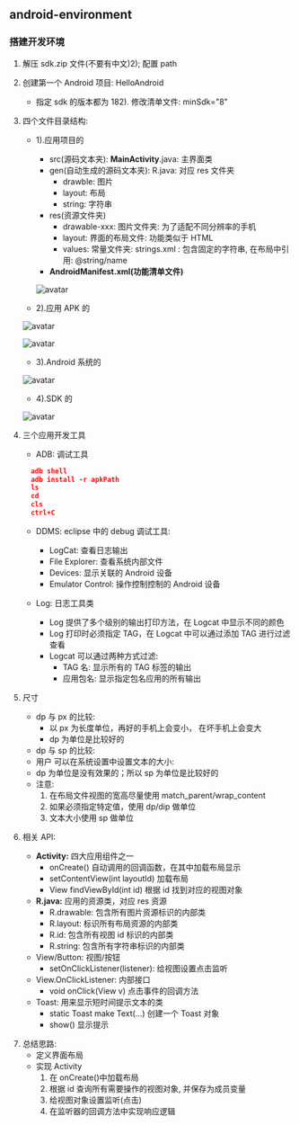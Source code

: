 ## android-environment

### 搭建开发环境

1. 解压 sdk.zip 文件(不要有中文)2); 配置 path
2. 创建第一个 Android 项目: HelloAndroid
   - 指定 sdk 的版本都为 182). 修改清单文件: minSdk="8"
3. 四个文件目录结构:

   - 1).应用项目的

     - src(源码文本夹): **MainActivity**.java: 主界面类
     - gen(自动生成的源码文本夹): R.java: 对应 res 文件夹
       - drawble: 图片
       - layout: 布局
       - string: 字符串
     - res(资源文件夹)
       - drawable-xxx: 图片文件夹: 为了适配不同分辨率的手机
       - layout: 界面的布局文件: 功能类似于 HTML
       - values: 常量文件夹: strings.xml : 包含固定的字符串, 在布局中引用: @string/name
     - **AndroidManifest.xml(功能清单文件)**

     ![avatar](https://img-blog.csdnimg.cn/20190309191219716.png?x-oss-process=image/watermark,type_ZmFuZ3poZW5naGVpdGk,shadow_10,text_aHR0cHM6Ly9ibG9nLmNzZG4ubmV0L3FxXzM3NzA0MzY0,size_16,color_FFFFFF,t_70)

   - 2).应用 APK 的

   ![avatar](https://img-blog.csdnimg.cn/20190309191439658.png?x-oss-process=image/watermark,type_ZmFuZ3poZW5naGVpdGk,shadow_10,text_aHR0cHM6Ly9ibG9nLmNzZG4ubmV0L3FxXzM3NzA0MzY0,size_16,color_FFFFFF,t_70)

   ![avatar](https://img-blog.csdnimg.cn/20190309191452963.png?x-oss-process=image/watermark,type_ZmFuZ3poZW5naGVpdGk,shadow_10,text_aHR0cHM6Ly9ibG9nLmNzZG4ubmV0L3FxXzM3NzA0MzY0,size_16,color_FFFFFF,t_70)

   - 3).Android 系统的

   ![avatar](https://img-blog.csdnimg.cn/20190309191507735.png?x-oss-process=image/watermark,type_ZmFuZ3poZW5naGVpdGk,shadow_10,text_aHR0cHM6Ly9ibG9nLmNzZG4ubmV0L3FxXzM3NzA0MzY0,size_16,color_FFFFFF,t_70)

   - 4).SDK 的

   ![avatar](https://img-blog.csdnimg.cn/20190309191519922.png?x-oss-process=image/watermark,type_ZmFuZ3poZW5naGVpdGk,shadow_10,text_aHR0cHM6Ly9ibG9nLmNzZG4ubmV0L3FxXzM3NzA0MzY0,size_16,color_FFFFFF,t_70)

4. 三个应用开发工具

   - ADB: 调试工具

   ```json
     adb shell
     adb install -r apkPath
     ls
     cd
     cls
     ctrl+C
   ```

   - DDMS: eclipse 中的 debug 调试工具:

     - LogCat: 查看日志输出
     - File Explorer: 查看系统内部文件
     - Devices: 显示关联的 Android 设备
     - Emulator Control: 操作控制控制的 Android 设备

   - Log: 日志工具类
     - Log 提供了多个级别的输出打印方法，在 Logcat 中显示不同的颜色
     - Log 打印时必须指定 TAG，在 Logcat 中可以通过添加 TAG 进行过滤查看
     - Logcat 可以通过两种方式过滤:
       - TAG 名: 显示所有的 TAG 标签的输出
       - 应用包名: 显示指定包名应用的所有输出

5. 尺寸

   - dp 与 px 的比较:
     - 以 px 为长度单位，再好的手机上会变小， 在坏手机上会变大
     - dp 为单位是比较好的
   - dp 与 sp 的比较:

   * 用户 可以在系统设置中设置文本的大小:
   * dp 为单位是没有效果的；所以 sp 为单位是比较好的

   - 注意:
     1. 在布局文件视图的宽高尽量使用 match_parent/wrap_content
     2. 如果必须指定特定值，使用 dp/dip 做单位
     3. 文本大小使用 sp 做单位

6. 相关 API:
   - **Activity:** 四大应用组件之一
     - onCreate() 自动调用的回调函数，在其中加载布局显示
     - setContentView(int layoutId) 加载布局
     - View findViewById(int id) 根据 id 找到对应的视图对象
   - **R.java:** 应用的资源类，对应 res 资源
     - R.drawable: 包含所有图片资源标识的内部类
     - R.layout: 标识所有布局资源的内部类
     - R.id: 包含所有视图 id 标识的内部类
     - R.string: 包含所有字符串标识的内部类
   - View/Button: 视图/按钮
     - setOnClickListener(listener): 给视图设置点击监听
   - View.OnClickListener: 内部接口
     - void onClick(View v) 点击事件的回调方法
   - Toast: 用来显示短时间提示文本的类
     - static Toast make Text(...) 创建一个 Toast 对象
     - show() 显示提示

7) 总结思路:
   - 定义界面布局
   - 实现 Activity
     1. 在 onCreate()中加载布局
     2. 根据 id 查询所有需要操作的视图对象, 并保存为成员变量
     3. 给视图对象设置监听(点击)
     4. 在监听器的回调方法中实现响应逻辑
